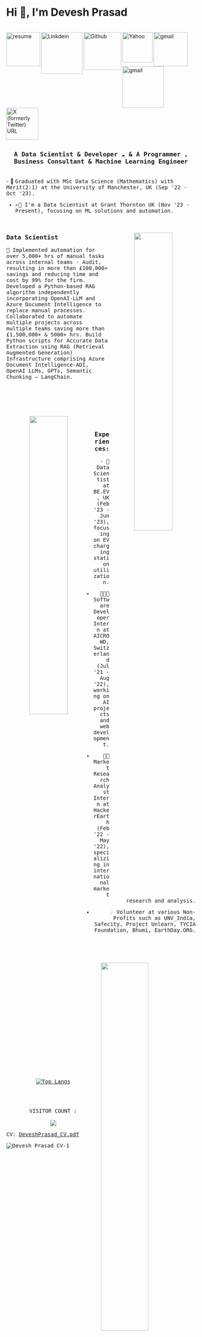 <h1 >Hi 👋, I'm Devesh Prasad</h1>
<br>

<a href="https://deveshprasad.github.io/DeveshPrasad_CV.pdf">
  <img align="left" alt="resume" width="90px" src="https://img.shields.io/badge/resume-fff?style=for-the-badge&logo=resume&logoColor=auto" />
</a>
<a href="https://www.linkedin.com/in/deveshprasad/">
  <img align="left" alt="Linkdein" width="110px" src="https://img.shields.io/badge/Linkedin-0A66C2?style=for-the-badge&logo=Linkedin&logoColor=white" />
</a>
<a href="https://github.com/deveshprasad">
  <img align="left" alt="Github" width="100px" src="https://img.shields.io/badge/Github-181717?style=for-the-badge&logo=Github&logoColor=white" />
</a>
<a href="mailto:deveshprasad577@yahoo.com">
  <img align="left" alt="Yahoo" width="80px" src="https://img.shields.io/badge/Yahoo-720E9E?style=for-the-badge&logo=YahooIn&logoColor=white" />
</a>
<a href="mailto:deveshprasad99911@gmail.com">
  <img align="left" alt="gmail" width="90px" src="https://img.shields.io/badge/Gmail-EA4335?style=for-the-badge&logo=Gmail&logoColor=white" />
</a>
<a href="https://public.tableau.com/profile/devesh5578#!/">
  <img align="left" alt="gmail" width="110px" src="https://img.shields.io/badge/Tableau-000?style=for-the-badge&logo=Tableau&logoColor=white" />
</a>
<a href="https://twitter.com/deveshprasad01">
  <img width="85px" alt="X (formerly Twitter) URL" src="https://img.shields.io/twitter/url?url=https%3A%2F%2Ftwitter.com%2Fdeveshprasad01">

</a>
<br>

## <p align="center"><h3 align="center"><samp> A Data Scientist & Developer ☁  & A Programmer , Business Consultant & Machine Learning Engineer  </samp></h3></p>
<br>
- 👷 <samp>Graduated with MSc Data Science (Mathematics) with Merit(2:1) at the University of Manchester, UK (Sep '22 - Oct '23).
    
- ✍🏻 I'm a Data Scientist at Grant Thornton UK (Nov '23 - Present), focusing on ML solutions and automation.
  
<div>
  <br>
  
  <div align="center" style="margin-top:20px">
  <img align="right" src="https://user-images.githubusercontent.com/63739986/110805639-498c1a80-82a7-11eb-8b79-b2e60c503760.gif" width="45%" />
   </div>
  
  <h3><b><samp>Data Scientist</samp></b></h3>
  
💬 Implemented automation for over 5,000+ hrs of manual tasks across internal teams - Audit, resulting in more than £100,000+ savings and reducing time and cost by 99% for the firm. Developed a Python-based RAG algorithm independently incorporating OpenAI-LLM and Azure Document Intelligence to replace manual processes. Collaborated to automate multiple projects across multiple teams saving more than £1,500,000+ & 5000+ hrs. Build Python scripts for Accurate Data Extraction using RAG (Retrieval Augmented Generation) Infrastructure comprising Azure Document Intelligence-ADI, OpenAI LLMs, GPTs, Semantic Chunking – LangChain.  
</samp>
  
</div>
<br>
<br>
<div align="right">
  <div align="center" style="margin-top:50px">
  <img align="left" src="https://user-images.githubusercontent.com/63739986/110807160-c2d83d00-82a8-11eb-8453-52767b463f9d.gif" width="45%"/>
  </div>
  <br>
<h3><b><samp>Experiences:</samp></b></h3>
- 👷 Data Scientist at BE.EV, UK (Feb '23 - Jun '23), focusing on EV charging station utilization.
  
- 👨🏾‍💻 Software Developer Intern at AICROWD, Switzerland (Jul '21 - Aug '22), working on AI projects and web development.
  
- 🕵🏻 Market Research Analyst Intern at HackerEarth (Feb '22 - May '22), specializing in international market research and analysis.
  
- ☄️ Volunteer at various Non-Profits such as UNV_India, Safecity, Project Unlearn, TYCIA Foundation, Bhumi, EarthDay.ORG.
</div>

<br>
<div>

<br>
<br>
<br>
<img align="right" src="https://user-images.githubusercontent.com/63739986/110834291-62a2c480-82c3-11eb-91bd-076dcbc044c7.gif" width="50%"/>
<br>

</div>
<div align="center" style="margin-top:20px">
  


[![Top Langs](https://github-readme-stats.vercel.app/api/top-langs/?username=deveshprasad&layout=compact&show_icons=true&theme=dark)](https://github.com/deveshprasad/github-readme-stats)

<p align="center"><br><br><br> 
 VISITOR COUNT :<br><br>
  <img src="https://profile-counter.glitch.me/deveshprasad/count.svg" />
</p>
 
 
 
</div>

CV: [DeveshPrasad_CV.pdf](https://github.com/deveshprasad/deveshprasad/files/13802223/DeveshPrasad_CV.pdf)


![Devesh Prasad CV-1](https://github.com/user-attachments/assets/a6ba34df-e0c6-487f-860f-cfb750015b92)


